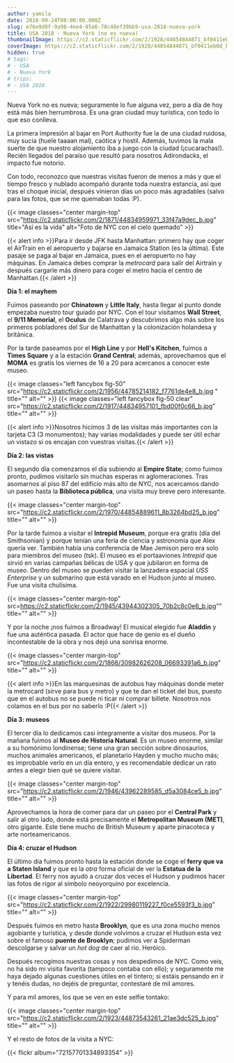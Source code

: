 ```yaml
---
author: yamila
date: 2018-09-24T08:00:00.000Z
slug: e76e9d0f-9a98-4ee4-95a6-78c48ef39bb9-usa-2018-nueva-york
title: USA 2018 - Nueva York (no es nueva)
thumbnailImage: https://c2.staticflickr.com/2/1928/44854844871_bf0411eb0d_c.jpg
coverImage: https://c2.staticflickr.com/2/1928/44854844871_bf0411eb0d_b.jpg
hidden: true
# tags:
# - USA
# - Nueva York
# trips:
# - USA 2018
---
```


Nueva York no es nueva; seguramente lo fue alguna vez, pero a día de hoy está más bien herrumbrosa. Es una gran ciudad muy turística, con todo lo que eso conlleva.

<!--more-->

La primera impresión al bajar en Port Authority fue la de una ciudad ruidosa, muy sucia (huele taaaan mal), caótica y hostil. Además, tuvimos la mala suerte de que nuestro alojamiento iba a juego con la ciudad (¡cucarachas!). Recién llegados del paraíso que resultó para nosotros Adirondacks, el impacto fue notorio.

Con todo, reconozco que nuestras visitas fueron de menos a más y que el tiempo fresco y nublado acompañó durante toda nuestra estancia, así que tras el choque inicial, después vinieron días un poco más agradables (salvo para las fotos, que se me quemaban todas :P).

{{< image classes="center margin-top" src="https://c2.staticflickr.com/2/1871/44834959971_33f47a9dec_b.jpg" title="Así es la vida" alt="Foto de NYC con el cielo quemado" >}}

{{< alert info >}}Para ir desde JFK hasta Manhattan: primero hay que coger el AirTrain en el aeropuerto y bajarse en Jamaica Station (es la última). Este pasaje se paga al bajar en Jamaica, pues en el aeropuerto no hay máquinas. En Jamaica debes comprar la *metrocard* para salir del Airtrain y después cargarle más dinero para coger el metro hacia el centro de Manhattan.{{< /alert >}}

**Día 1: el mayhem**

Fuimos paseando por **Chinatown** y **Little Italy**, hasta llegar al punto donde empezaba nuestro tour guiado por NYC. Con el tour visitamos **Wall Street**, el **9/11 Memorial**, el **Oculus** de Calatrava y descubrimos algo más sobre los primeros pobladores del Sur de Manhattan y la colonización holandesa y británica.

Por la tarde paseamos por el **High Line** y por **Hell's Kitchen**, fuimos a **Times Square** y a la estación **Grand Central**; además, aprovechamos que el **MOMA** es gratis los viernes de 16 a 20 para acercanos a conocer este museo.

{{< image classes="left fancybox fig-50" src="https://c2.staticflickr.com/2/1956/44785214182_f7761de4e8_b.jpg " title="" alt="" >}}
{{< image classes="left fancybox fig-50 clear" src="https://c2.staticflickr.com/2/1917/44834957101_fbd00f0c66_b.jpg" title="" alt="" >}}

{{< alert info >}}Nosotros hicimos 3 de las visitas más importantes con la tarjeta C3 (3 monumentos); hay varias modalidades y puede ser útil echar un vistazo si os encajan con vuestras visitas.{{< /alert >}}

**Día 2: las vistas**

El segundo día comenzamos el día subiendo al **Empire State**; como fuimos pronto, pudimos visitarlo sin muchas esperas ni aglomeraciones. Tras asomarnos al piso 87 del edificio más alto de NYC, nos acercamos dando un paseo hasta la **Biblioteca pública**, una visita muy breve pero interesante.

{{< image classes="center margin-top" src="https://c2.staticflickr.com/2/1970/44854889611_8b3264bd25_b.jpg" title="" alt="" >}}

Por la tarde fuimos a visitar el **Intrepid Museum**, porque era gratis (día del Smithsonian) y porque tenían una feria de ciencia y astronomía que Alex quería ver. También había una conferencia de Mae Jemison pero era solo para miembros del museo (tsk). El museo es el portaaviones *Intrepid* que sirvió en varias campañas bélicas de USA y que jubilaron en forma de museo. Dentro del museo se pueden visitar la lanzadera espacial *USS Enterprise* y un submarino que está varado en el Hudson junto al museo. Fue una visita chulísima.

{{< image classes="center margin-top" src=https://c2.staticflickr.com/2/1945/43944302305_70b2c8c0e6_b.jpg"" title="" alt="" >}}

Y por la noche ¡nos fuimos a Broadway! El musical elegido fue **Aladdin** y fue una auténtica pasada. El actor que hace de genio es el dueño incontestable de la obra y nos dejó una sonrisa enorme.

{{< image classes="center margin-top" src="https://c2.staticflickr.com/2/1866/30982626208_06693391a6_b.jpg" title="" alt="" >}}

{{< alert info >}}En las marquesinas de autobus hay máquinas donde meter la metrocard (sirve para bus y metro) y que te dan el ticket del bus, puesto que en el autobus no se puede ni ticar ni comprar billete. Nosotros nos colamos en el bus por no saberlo :P{{< /alert >}}

**Día 3: museos**

El tercer día lo dedicamos casi íntegramente a visitar dos museos. Por la mañana fuimos al **Museo de Historia Natural**. Es un museo enorme, similar a su homónimo londinense; tiene una gran sección sobre dinosaurios, muchos animales americanos, el planetario Hayden y mucho mucho más; es improbable verlo en un día entero, y es recomendable dedicar un rato antes a elegir bien qué se quiere visitar.

{{< image classes="center margin-top" src="https://c2.staticflickr.com/2/1946/43962289585_d5a3084ce5_b.jpg" title="" alt="" >}}

Aprovechamos la hora de comer para dar un paseo por el **Central Park** y salir al otro lado, donde está precisamente el **Metropolitan Museum (MET)**, otro gigante. Este tiene mucho de British Museum y aparte pinacoteca y arte norteamericanos.

**Día 4: cruzar el Hudson**

El último día fuimos pronto hasta la estación donde se coge el **ferry que va a Staten Island** y que es la *otra* forma oficial de ver la **Estatua de la Libertad**. El ferry nos ayudó a cruzar dos veces el Hudson y pudimos hacer las fotos de rigor al símbolo neoyorquino por excelencia.

{{< image classes="center margin-top" src="https://c2.staticflickr.com/2/1922/29980119227_f0ce5593f3_b.jpg" title="" alt="" >}}

Después fuimos en metro hasta **Brooklyn**, que es una zona mucho menos agobiante y turística, y desde donde volvimos a cruzar el Hudson esta vez sobre el famoso **puente de Brooklyn**; pudimos ver a Spiderman descolgarse y salvar un *hot dog* de caer al río. Heróico.

Después recogimos nuestras cosas y nos despedimos de NYC. Como veis, no ha sido mi visita favorita (tampoco contaba con ello); y seguramente me haya dejado algunas cuestiones útiles en el tintero; si estáis pensando en ir y tenéis dudas, no dejéis de preguntar, contestaré de mil amores.

Y para mil amores, los que se ven en este selfie tontako:

{{< image classes="center margin-top" src="https://c2.staticflickr.com/2/1923/44873543261_21ae3dc525_b.jpg" title="" alt="" >}}

Y el resto de fotos de la visita a NYC:

{{< flickr album="72157701334893354" >}}
